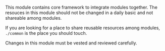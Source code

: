 This module contains core framework to integrate modules together. The resouces in this module should not be changed
in a daily basic and not shareable among modules.

If you are looking for a place to share reusable resources among modules, `./common` is the place you should touch.

Changes in this module must be vested and reviewed carefully.
